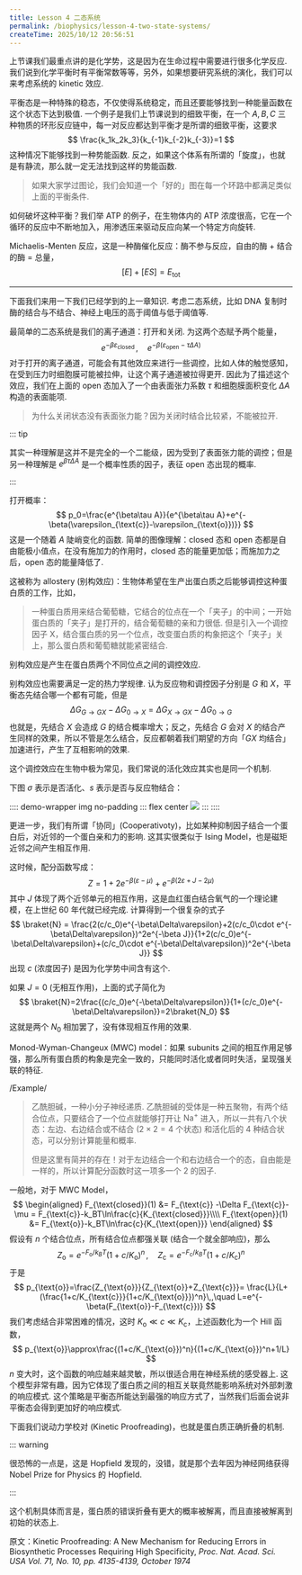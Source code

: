 ```yaml
---
title: Lesson 4 二态系统
permalink: /biophysics/lesson-4-two-state-systems/
createTime: 2025/10/12 20:56:51
---
```

上节课我们最重点讲的是化学势，这是因为在生命过程中需要进行很多化学反应. 我们说到化学平衡时有平衡常数等等，另外，如果想要研究系统的演化，我们可以来考虑系统的 kinetic 效应.

平衡态是一种特殊的稳态，不仅使得系统稳定，而且还要能够找到一种能量函数在这个状态下达到极值. 一个例子是我们上节课说到的细致平衡，在一个 $A,B,C$ 三种物质的环形反应链中，每一对反应都达到平衡才是所谓的细致平衡，这要求
$$
\frac{k_1k_2k_3}{k_{-1}k_{-2}k_{-3}}=1
$$
这种情况下能够找到一种势能函数. 反之，如果这个体系有所谓的「旋度」，也就是有静流，那么就一定无法找到这样的势能函数.

> 如果大家学过图论，我们会知道一个「好的」图在每一个环路中都满足类似上面的平衡条件.

如何破坏这种平衡？我们举 ATP 的例子，在生物体内的 ATP 浓度很高，它在一个循环的反应中不断地加入，用渗透压来驱动反应向某一个特定方向旋转.

Michaelis-Menten 反应，这是一种酶催化反应：酶不参与反应，自由的酶 + 结合的酶 = 总量，
$$
[E]+[ES]=E_{\text{tot}}
$$

---

下面我们来用一下我们已经学到的上一章知识. 考虑二态系统，比如 DNA 复制时酶的结合与不结合、神经上电压的高于阈值与低于阈值等.

最简单的二态系统是我们的离子通道：打开和关闭. 为这两个态赋予两个能量，
$$
e^{-\beta\varepsilon_{\text{closed}}}\,,\quad e^{-\beta(\varepsilon_{\text{open}}-\tau\Delta A)}
$$
对于打开的离子通道，可能会有其他效应来进行一些调控，比如人体的触觉感知，在受到压力时细胞膜可能被拉伸，让这个离子通道被拉得更开. 因此为了描述这个效应，我们在上面的 open 态加入了一个由表面张力系数 $\tau$ 和细胞膜面积变化 $\Delta A$ 构造的表面能项.

> 为什么关闭状态没有表面张力能？因为关闭时结合比较紧，不能被拉开.

::: tip

其实一种理解是这并不是完全的一个二能级，因为受到了表面张力能的调控；但是另一种理解是 $e^{\beta\tau\Delta A}$ 是一个概率性质的因子，表征 open 态出现的概率.

:::

打开概率：
$$
p_0=\frac{e^{\beta\tau A}}{e^{\beta\tau A}+e^{-\beta(\varepsilon_{\text{c}}-\varepsilon_{\text{o}})}}
$$
这是一个随着 $A$ 陡峭变化的函数. 简单的图像理解：closed 态和 open 态都是自由能极小值点，在没有施加力的作用时，closed 态的能量更加低；而施加力之后，open 态的能量降低了.

这被称为 allostery (别构效应)：生物体希望在生产出蛋白质之后能够调控这种蛋白质的工作，比如，

> 一种蛋白质用来结合葡萄糖，它结合的位点在一个「夹子」的中间；一开始蛋白质的「夹子」是打开的，结合葡萄糖的亲和力很低. 但是引入一个调控因子 X，结合蛋白质的另一个位点，改变蛋白质的构象把这个「夹子」关上，那么蛋白质和葡萄糖就能紧密结合.

别构效应是产生在蛋白质两个不同位点之间的调控效应.

别构效应也需要满足一定的热力学规律. 认为反应物和调控因子分别是 $G$ 和 $X$，平衡态先结合哪一个都有可能，但是
$$
\Delta G_{G\to GX}-\Delta G_{0\to X}=\Delta G_{X\to GX}-\Delta G_{0\to G}
$$
也就是，先结合 $X$ 会造成 $G$ 的结合概率增大；反之，先结合 $G$ 会对 $X$ 的结合产生同样的效果，所以不管是怎么结合，反应都朝着我们期望的方向「$GX$ 均结合」加速进行，产生了互相影响的效果.

这个调控效应在生物中极为常见，我们常说的活化效应其实也是同一个机制.

下图 $\sigma$ 表示是否活化、$s$ 表示是否与反应物结合：

:::: demo-wrapper img no-padding
::: flex center
![](https://vip.123pan.cn/1845440081/yk6baz03t0l000d7w33fs23bwmxzpwt3DIYxAIFxDda1DGxPDwUzAa==.png)
:::
::::

更进一步，我们有所谓「协同」(Cooperativoty)，比如某种抑制因子结合一个蛋白后，对近邻的一个蛋白亲和力的影响. 这其实很类似于 Ising Model，也是磁矩近邻之间产生相互作用.

这时候，配分函数写成：
$$
Z=1+2e^{-\beta(\varepsilon-\mu)}+e^{-\beta(2\varepsilon+J-2\mu)}
$$
其中 $J$ 体现了两个近邻单元的相互作用，这是血红蛋白结合氧气的一个理论建模，在上世纪 60 年代就已经完成. 计算得到一个很复杂的式子
$$
\braket{N} = \frac{2(c/c_0)e^{-\beta\Delta\varepsilon}+2(c/c_0\cdot e^{-\beta\Delta\varepsilon})^2e^{-\beta J}}{1+2(c/c_0)e^{-\beta\Delta\varepsilon}+(c/c_0\cdot e^{-\beta\Delta\varepsilon})^2e^{-\beta J}}
$$
出现 $c$ (浓度因子) 是因为化学势中间含有这个.

如果 $J=0$ (无相互作用)，上面的式子简化为
$$
\braket{N}=2\frac{(c/c_0)e^{-\beta\Delta\varepsilon}}{1+(c/c_0)e^{-\beta\Delta\varepsilon}}=2\braket{N_0}
$$
这就是两个 $N_0$ 相加罢了，没有体现相互作用的效果.

Monod-Wyman-Changeux (MWC) model：如果 subunits 之间的相互作用足够强，那么所有蛋白质的构象是完全一致的，只能同时活化或者同时失活，呈现强关联的特征.

/Example/

> 乙酰胆碱，一种小分子神经递质. 乙酰胆碱的受体是一种五聚物，有两个结合位点，只要结合了一个位点就能够打开让 $\text{Na}^+$ 进入，所以一共有八个状态：左边、右边结合或不结合 ($2\times2=4$ 个状态) 和活化后的 $4$ 种结合状态，可以分别计算能量和概率.
>
> 但是这里有简并的存在！对于左边结合一个和右边结合一个的态，自由能是一样的，所以计算配分函数时这一项多一个 $2$ 的因子.

一般地，对于 MWC Model，
$$
\begin{aligned}
F_{\text{closed}}(1) &= F_{\text{c}} -\Delta F_{\text{c}}-\mu = F_{\text{c}}-k_BT\ln\frac{c}{K_{\text{closed}}}\\\\
F_{\text{open}}(1) &= F_{\text{o}}-k_BT\ln\frac{c}{K_{\text{open}}}
\end{aligned}
$$
假设有 $n$ 个结合位点，所有结合位点都强关联 (结合一个就全部响应)，那么
$$
Z_{\text{o}}= e^{-F_{\text{o}}/k_BT}(1+c/K_{\text{o}})^n\,,\quad Z_{\text{c}}=e^{-F_{\text{c}}/k_BT}(1+c/K_{\text{c}})^n
$$
于是
$$
p_{\text{o}}=\frac{Z_{\text{o}}}{Z_{\text{o}}+Z_{\text{c}}}= \frac{L}{L+(\frac{1+c/K_{\text{c}}}{1+c/K_{\text{o}}})^n}\,,\quad L=e^{-\beta(F_{\text{o}}-F_{\text{c}})}
$$
我们考虑结合非常困难的情况，这时 $K_{\text{o}}\ll c\ll K_{\text{c}}$，上述函数化为一个 Hill 函数，
$$
p_{\text{o}}\approx\frac{(1+c/K_{\text{o}})^n}{(1+c/K_{\text{o}})^n+1/L}
$$
$n$ 变大时，这个函数的响应越来越灵敏，所以很适合用在神经系统的感受器上. 这个模型非常有趣，因为它体现了蛋白质之间的相互关联竟然能影响系统对外部刺激的响应模式. 这个策略是平衡态所能达到最强的响应方式了，当然我们后面会说非平衡态会得到更加好的响应模式.

下面我们说动力学校对 (Kinetic Proofreading)，也就是蛋白质正确折叠的机制.

::: warning

很恐怖的一点是，这是 Hopfield 发现的，没错，就是那个去年因为神经网络获得 Nobel Prize for Physics 的 Hopfield.

:::

这个机制具体而言是，蛋白质的错误折叠有更大的概率被解离，而且直接被解离到初始的状态上.

原文：Kinetic Proofreading: A New Mechanism for Reducing Errors in Biosynthetic Processes Requiring High Specificity, *Proc. Nat. Acad. Sci. USA Vol. 71, No. 10, pp. 4135-4139, October 1974*